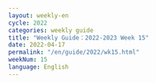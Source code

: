 ```yaml
---
layout: weekly-en
cycle: 2022
categories: weekly guide
title: "Weekly Guide：2022-2023 Week 15"
date: 2022-04-17
permalink: "/en/guide/2022/wk15.html"
weekNum: 15
language: English
---
```

